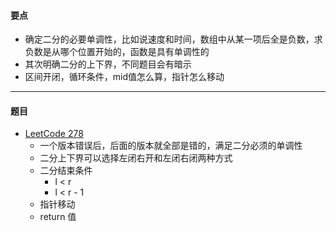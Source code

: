 #### 要点
* 确定二分的必要单调性，比如说速度和时间，数组中从某一项后全是负数，求负数是从哪个位置开始的，函数是具有单调性的
* 其次明确二分的上下界，不同题目会有暗示
* 区间开闭，循环条件，mid值怎么算，指针怎么移动
---
#### 题目
* [LeetCode 278](https://leetcode-cn.com/problems/first-bad-version/)
    * 一个版本错误后，后面的版本就全部是错的，满足二分必须的单调性
    * 二分上下界可以选择左闭右开和左闭右闭两种方式
    * 二分结束条件
        * l < r
        * l < r - 1
    * 指针移动
    * return 值
